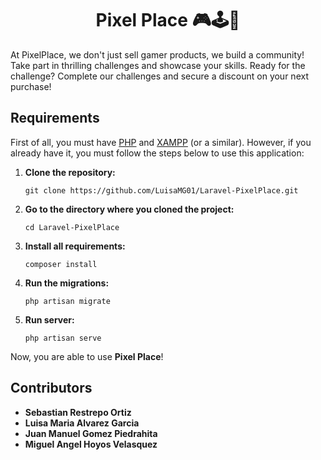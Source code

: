 <div align="center">

# Pixel Place 🎮🕹️👾

</div>

At PixelPlace, we don't just sell gamer products, we build a community! Take part in thrilling challenges and showcase your skills. Ready for the challenge? Complete our challenges and secure a discount on your next purchase!

## Requirements

First of all, you must have [PHP](https://www.php.net/) and [XAMPP](https://www.apachefriends.org/download.html) (or a similar). However, if you already have it, you must follow the steps below to use this application:

1. **Clone the repository:**

    ```
    git clone https://github.com/LuisaMG01/Laravel-PixelPlace.git
    ```

2. **Go to the directory where you cloned the project:**
    ```
    cd Laravel-PixelPlace
    ```

3. **Install all requirements:**
    ```
    composer install
    ```

4. **Run the migrations:**
    ```
    php artisan migrate
    ```

5. **Run server:**
    ```
    php artisan serve
    ```

Now, you are able to use **Pixel Place**!

## Contributors

- **Sebastian Restrepo Ortiz**
- **Luisa Maria Alvarez Garcia**
- **Juan Manuel Gomez Piedrahita**
- **Miguel Angel Hoyos Velasquez**